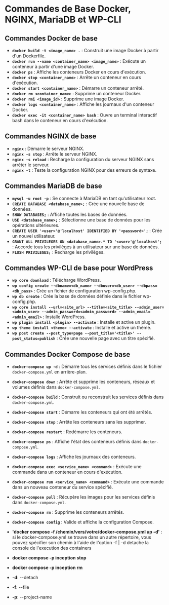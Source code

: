 # Commandes de Base Docker, NGINX, MariaDB et WP-CLI

## Commandes Docker de base
- **`docker build -t <image_name> .`** : Construit une image Docker à partir d'un Dockerfile.
- **`docker run --name <container_name> <image_name>`** : Exécute un conteneur à partir d'une image Docker.
- **`docker ps`** : Affiche les conteneurs Docker en cours d'exécution.
- **`docker stop <container_name>`** : Arrête un conteneur en cours d'exécution.
- **`docker start <container_name>`** : Démarre un conteneur arrêté.
- **`docker rm <container_name>`** : Supprime un conteneur Docker.
- **`docker rmi <image_id>`** : Supprime une image Docker.
- **`docker logs <container_name>`** : Affiche les journaux d'un conteneur Docker.
- **`docker exec -it <container_name> bash`** : Ouvre un terminal interactif bash dans le conteneur en cours d'exécution.

## Commandes NGINX de base
- **`nginx`** : Démarre le serveur NGINX.
- **`nginx -s stop`** : Arrête le serveur NGINX.
- **`nginx -s reload`** : Recharge la configuration du serveur NGINX sans arrêter le serveur.
- **`nginx -t`** : Teste la configuration NGINX pour des erreurs de syntaxe.

## Commandes MariaDB de base
- **`mysql -u root -p`** : Se connecte à MariaDB en tant qu'utilisateur root.
- **`CREATE DATABASE <database_name>;`** : Crée une nouvelle base de données.
- **`SHOW DATABASES;`** : Affiche toutes les bases de données.
- **`USE <database_name>;`** : Sélectionne une base de données pour les opérations ultérieures.
- **`CREATE USER '<user>'@'localhost' IDENTIFIED BY '<password>';`** : Crée un nouvel utilisateur.
- **`GRANT ALL PRIVILEGES ON <database_name>.* TO '<user>'@'localhost';`** : Accorde tous les privilèges à un utilisateur sur une base de données.
- **`FLUSH PRIVILEGES;`** : Recharge les privilèges.

## Commandes WP-CLI de base pour WordPress
- **`wp core download`** : Télécharge WordPress.
- **`wp config create --dbname=<db_name> --dbuser=<db_user> --dbpass=<db_pass>`** : Crée un fichier de configuration wp-config.php.
- **`wp db create`** : Crée la base de données définie dans le fichier wp-config.php.
- **`wp core install --url=<site_url> --title=<site_title> --admin_user=<admin_user> --admin_password=<admin_password> --admin_email=<admin_email>`** : Installe WordPress.
- **`wp plugin install <plugin> --activate`** : Installe et active un plugin.
- **`wp theme install <theme> --activate`** : Installe et active un thème.
- **`wp post create --post_type=page --post_title='<title>' --post_status=publish`** : Crée une nouvelle page avec un titre spécifié.

## Commandes Docker Compose de base
- **`docker-compose up -d`** : Démarre tous les services définis dans le fichier `docker-compose.yml` en arrière-plan.
- **`docker-compose down`** : Arrête et supprime les conteneurs, réseaux et volumes définis dans `docker-compose.yml`.
- **`docker-compose build`** : Construit ou reconstruit les services définis dans `docker-compose.yml`.
- **`docker-compose start`** : Démarre les conteneurs qui ont été arrêtés.
- **`docker-compose stop`** : Arrête les conteneurs sans les supprimer.
- **`docker-compose restart`** : Redémarre les conteneurs.
- **`docker-compose ps`** : Affiche l'état des conteneurs définis dans `docker-compose.yml`.
- **`docker-compose logs`** : Affiche les journaux des conteneurs.
- **`docker-compose exec <service_name> <command>`** : Exécute une commande dans un conteneur en cours d'exécution.
- **`docker-compose run <service_name> <command>`** : Exécute une commande dans un nouveau conteneur du service spécifié.
- **`docker-compose pull`** : Récupère les images pour les services définis dans `docker-compose.yml`.
- **`docker-compose rm`** : Supprime les conteneurs arrêtés.
- **`docker-compose config`** : Valide et affiche la configuration Compose.
- **'docker compose -f /chemin/vers/votre/docker-compose.yml up -d'** : si le docker-compose.yml se trouve dans un autre répertoire, vous pouvez spécifier son chemin à l'aide de l'option -f | -d detache la console de l'execution des containers

- **docker compose -p inception stop**
- **docker compose -p inception rm**
- **-d**: --detach
- **-f**: --file
- **-p**: --project-name